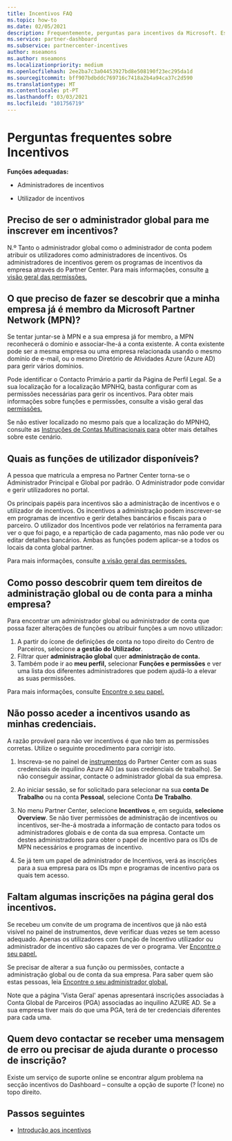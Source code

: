 ```yaml
---
title: Incentivos FAQ
ms.topic: how-to
ms.date: 02/05/2021
description: Frequentemente, perguntas para incentivos da Microsoft. Este artigo inclui perguntas sobre as funções dos utilizadores, como se inscrever ou o que fazer sobre mensagens de erro.
ms.service: partner-dashboard
ms.subservice: partnercenter-incentives
author: mseamons
ms.author: mseamons
ms.localizationpriority: medium
ms.openlocfilehash: 2ee2ba7c3a04453927bd8e508190f23ec295da1d
ms.sourcegitcommit: bff907bdbddc769716c7418a2b4a94ca37c2d590
ms.translationtype: MT
ms.contentlocale: pt-PT
ms.lasthandoff: 03/03/2021
ms.locfileid: "101756719"
---
```

# <a name="frequently-asked-questions-on-incentives"></a>Perguntas frequentes sobre Incentivos

**Funções adequadas:**

- Administradores de incentivos

- Utilizador de incentivos

## <a name="do-i-need-to-be-the-global-admin-to-enroll-in-incentives"></a>Preciso de ser o administrador global para me inscrever em incentivos?

N.º Tanto o administrador global como o administrador de conta podem atribuir os utilizadores como administradores de incentivos. Os administradores de incentivos gerem os programas de incentivos da empresa através do Partner Center. Para mais informações, consulte [a visão geral das permissões.](permissions-overview.md)

## <a name="what-do-i-need-to-do-if-i-find-my-company-is-already-a-member-of-the-microsoft-partner-network-mpn"></a>O que preciso de fazer se descobrir que a minha empresa já é membro da Microsoft Partner Network (MPN)?

Se tentar juntar-se à MPN e a sua empresa já for membro, a MPN reconhecerá o domínio e associar-lhe-á a conta existente. A conta existente pode ser a mesma empresa ou uma empresa relacionada usando o mesmo domínio de e-mail, ou o mesmo Diretório de Atividades Azure (Azure AD) para gerir vários domínios.

Pode identificar o Contacto Primário a partir da Página de Perfil Legal. Se a sua localização for a localização MPNHQ, basta configurar com as permissões necessárias para gerir os incentivos. Para obter mais informações sobre funções e permissões, consulte a visão geral das [permissões.](permissions-overview.md)

Se não estiver localizado no mesmo país que a localização do MPNHQ, consulte as [Instruções de Contas Multinacionais para](https://support.microsoft.com/help/4515619/special-considerations-for-multi-national-partners-joining-the-microso) obter mais detalhes sobre este cenário.

## <a name="what-user-roles-are-available"></a>Quais as funções de utilizador disponíveis?

A pessoa que matricula a empresa no Partner Center torna-se o Administrador Principal e Global por padrão. O Administrador pode convidar e gerir utilizadores no portal.

Os principais papéis para incentivos são a administração de incentivos e o utilizador de incentivos. Os incentivos a administração podem inscrever-se em programas de incentivo e gerir detalhes bancários e fiscais para o parceiro. O utilizador dos Incentivos pode ver relatórios na ferramenta para ver o que foi pago, e a repartição de cada pagamento, mas não pode ver ou editar detalhes bancários. Ambas as funções podem aplicar-se a todos os locais da conta global partner.

Para mais informações, consulte [a visão geral das permissões.](permissions-overview.md)

## <a name="how-can-i-find-out-who-has-global-or-account-admin-rights-for-my-company"></a>Como posso descobrir quem tem direitos de administração global ou de conta para a minha empresa?

Para encontrar um administrador global ou administrador de conta que possa fazer alterações de funções ou atribuir funções a um novo utilizador:

1. A partir do ícone de definições de conta no topo direito do Centro de Parceiros, selecione **a gestão do Utilizador**.
2. Filtrar quer **administração global** quer **administração de conta.**
3. Também pode ir ao **meu perfil,** selecionar **Funções e permissões** e ver uma lista dos diferentes administradores que podem ajudá-lo a elevar as suas permissões.
 
Para mais informações, consulte [Encontre o seu papel.](find-your-role.md)  

## <a name="i-cant-access-incentives-using-my-credentials"></a>Não posso aceder a incentivos usando as minhas credenciais.

A razão provável para não ver incentivos é que não tem as permissões corretas. Utilize o seguinte procedimento para corrigir isto.

1. Inscreva-se no painel de [instrumentos](https://partner.microsoft.com/dashboard/) do Partner Center com as suas credenciais de inquilino Azure AD (as suas credenciais de trabalho). Se não conseguir assinar, contacte o administrador global da sua empresa.

2. Ao iniciar sessão, se for solicitado para selecionar na sua **conta De Trabalho** ou na conta **Pessoal**, selecione Conta **De Trabalho**.

3. No menu Partner Center, selecione **Incentivos** e, em seguida, **selecione Overview**. Se não tiver permissões de administração de incentivos ou incentivos, ser-lhe-á mostrada a informação de contacto para todos os administradores globais e de conta da sua empresa. Contacte um destes administradores para obter o papel de incentivo para os IDs de MPN necessários e programas de incentivo.

4. Se já tem um papel de administrador de Incentivos, verá as inscrições para a sua empresa para os IDs mpn e programas de incentivo para os quais tem acesso.

## <a name="some-enrollments-are-missing-from-the-incentives-overview-page"></a>Faltam algumas inscrições na página geral dos incentivos.

Se recebeu um convite de um programa de incentivos que já não está visível no painel de instrumentos, deve verificar duas vezes se tem acesso adequado. Apenas os utilizadores com função de Incentivo utilizador ou administrador de incentivo são capazes de ver o programa. Ver [Encontre o seu papel.](./find-your-role.md)

Se precisar de alterar a sua função ou permissões, contacte a administração global ou de conta da sua empresa. Para saber quem são estas pessoas, leia [Encontre o seu administrador global.](./find-your-role.md#find-your-global-admin)

Note que a página 'Vista Geral' apenas apresentará inscrições associadas à Conta Global de Parceiros (PGA) associadas ao inquilino AZURE AD. Se a sua empresa tiver mais do que uma PGA, terá de ter credenciais diferentes para cada uma.

## <a name="who-should-i-contact-if-i-get-an-error-message-or-need-help-during-the-enrollment-process"></a>Quem devo contactar se receber uma mensagem de erro ou precisar de ajuda durante o processo de inscrição?

Existe um serviço de suporte online se encontrar algum problema na secção incentivos do Dashboard – consulte a opção de suporte (? Ícone) no topo direito.

## <a name="next-steps"></a>Passos seguintes

- [Introdução aos incentivos](incentives-get-started-intro.md)